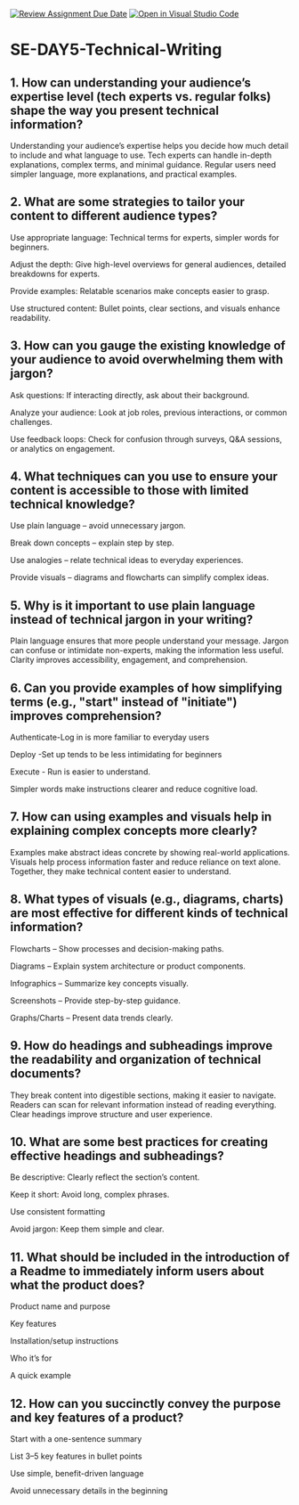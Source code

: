 [![Review Assignment Due Date](https://classroom.github.com/assets/deadline-readme-button-22041afd0340ce965d47ae6ef1cefeee28c7c493a6346c4f15d667ab976d596c.svg)](https://classroom.github.com/a/zsAR-pyY)
[![Open in Visual Studio Code](https://classroom.github.com/assets/open-in-vscode-2e0aaae1b6195c2367325f4f02e2d04e9abb55f0b24a779b69b11b9e10269abc.svg)](https://classroom.github.com/online_ide?assignment_repo_id=18468621&assignment_repo_type=AssignmentRepo)
# SE-DAY5-Technical-Writing
## 1. How can understanding your audience’s expertise level (tech experts vs. regular folks) shape the way you present technical information?

Understanding your audience’s expertise helps you decide how much detail to include and what language to use. Tech experts can handle in-depth explanations, complex terms, and minimal guidance. Regular users need simpler language, more explanations, and practical examples.

## 2. What are some strategies to tailor your content to different audience types?

Use appropriate language: Technical terms for experts, simpler words for beginners.

Adjust the depth: Give high-level overviews for general audiences, detailed breakdowns for experts.

Provide examples: Relatable scenarios make concepts easier to grasp.

Use structured content: Bullet points, clear sections, and visuals enhance readability.

## 3. How can you gauge the existing knowledge of your audience to avoid overwhelming them with jargon?

Ask questions: If interacting directly, ask about their background.

Analyze your audience: Look at job roles, previous interactions, or common challenges.

Use feedback loops: Check for confusion through surveys, Q&A sessions, or analytics on engagement.

## 4. What techniques can you use to ensure your content is accessible to those with limited technical knowledge?

Use plain language – avoid unnecessary jargon.

Break down concepts – explain step by step.

Use analogies – relate technical ideas to everyday experiences.

Provide visuals – diagrams and flowcharts can simplify complex ideas.


## 5. Why is it important to use plain language instead of technical jargon in your writing?

Plain language ensures that more people understand your message. Jargon can confuse or intimidate non-experts, making the information less useful. Clarity improves accessibility, engagement, and comprehension.

## 6. Can you provide examples of how simplifying terms (e.g., "start" instead of "initiate") improves comprehension?

Authenticate-Log in  is more familiar to everyday users

Deploy -Set up  tends to be less intimidating for beginners

Execute - Run is easier to understand.

Simpler words make instructions clearer and reduce cognitive load.

## 7. How can using examples and visuals help in explaining complex concepts more clearly?

Examples make abstract ideas concrete by showing real-world applications. Visuals help process information faster and reduce reliance on text alone. Together, they make technical content easier to understand.

## 8. What types of visuals (e.g., diagrams, charts) are most effective for different kinds of technical information?

Flowcharts – Show processes and decision-making paths.

Diagrams – Explain system architecture or product components.

Infographics – Summarize key concepts visually.

Screenshots – Provide step-by-step guidance.

Graphs/Charts – Present data trends clearly.

## 9. How do headings and subheadings improve the readability and organization of technical documents?

They break content into digestible sections, making it easier to navigate. Readers can scan for relevant information instead of reading everything. Clear headings improve structure and user experience.

## 10. What are some best practices for creating effective headings and subheadings?

Be descriptive: Clearly reflect the section’s content.

Keep it short: Avoid long, complex phrases.

Use consistent formatting

Avoid jargon: Keep them simple and clear.

## 11. What should be included in the introduction of a Readme to immediately inform users about what the product does?

Product name and purpose 

Key features 

Installation/setup instructions

Who it’s for

A quick example

## 12. How can you succinctly convey the purpose and key features of a product?

Start with a one-sentence summary 

List 3–5 key features in bullet points

Use simple, benefit-driven language

Avoid unnecessary details in the beginning
